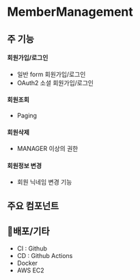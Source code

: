 # MemberManagement
## 주 기능
#### 회원가입/로그인
- 일반 form 회원가입/로그인
- OAuth2 소셜 회원가입/로그인
  
#### 회원조회
- Paging
  
#### 회원삭제
- MANAGER 이상의 권한
  
#### 회원정보 변경
- 회원 닉네임 변경 기능

## 주요 컴포넌트


## 🚀배포/기타
- CI : Github
- CD : Github Actions
- Docker
- AWS EC2
